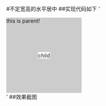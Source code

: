 #不定宽高的水平居中
##实现代码如下
‘
<!DOCTYPE html>
<html lang="en">
<head>
	<meta charset="UTF-8">
	<title>Flexbox布局</title>
	<style type="text/css">
		.box{
			display:-webkit-flex;
			position:relative;
			width:200px;
			height:200px;
			background:#ccc;
		}
		.child{
			position: absolute;
			top:50%;
			left:50%;
			transform: translate(-50%,-50%);
			background:#fff;
		}
	</style>
</head>
<body>
	<div class="box">
		this is parent!
		<div class="child">
			child
		</div>
	</div>
</body>
</html>
’
##效果截图

